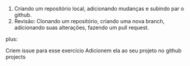 1) Criando um repositório local, adicionando mudanças e subindo par o github.
2) Revisão: Clonando um repositório, criando uma nova branch, adicionando suas alterações, fazendo um pull request. 

plus:

Criem issue para esse exercício
Adicionem ela ao seu projeto no github projects

